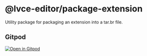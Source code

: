 # @lvce-editor/package-extension

Utility package for packaging an extension into a tar.br file.

## Gitpod

[![Open in Gitpod](https://gitpod.io/button/open-in-gitpod.svg)](https://gitpod.io/#https://github.com/lvce-editor/package-extension)
